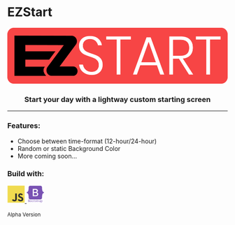 # EZStart
<p align="center">
  <img src="/EZStart/src/assets/Logo.png" alt="EZStart logo" title="EZStart" style="width: auto; height: 128px;"></br>
  <h3 align="center">Start your day with a lightway custom starting screen</h3>
</p>
<hr>
<h3 align="left">Features:</h3>
<p align="left">
  <ul>
    <li>Choose between time-format (12-hour/24-hour)</li>
    <li>Random or static Background Color</li>
    <li>More coming soon...</li>
  </ul>
</p>

<h3 align="left">Build with:</h3>
<p align="left">
  <a href="https://developer.mozilla.org/en-US/docs/Web/JavaScript" target="_blank" rel="noreferrer"> 
    <img src="https://raw.githubusercontent.com/devicons/devicon/master/icons/javascript/javascript-original.svg" alt="javascript" width="40" height="40" />
  </a>
  <a href="https://getbootstrap.com" target="_blank" rel="noreferrer">
    <img src="https://raw.githubusercontent.com/devicons/devicon/master/icons/bootstrap/bootstrap-plain-wordmark.svg" alt="bootstrap" width="40" height="40"/>
  </a>
</p>
<small> Alpha Version</small>
